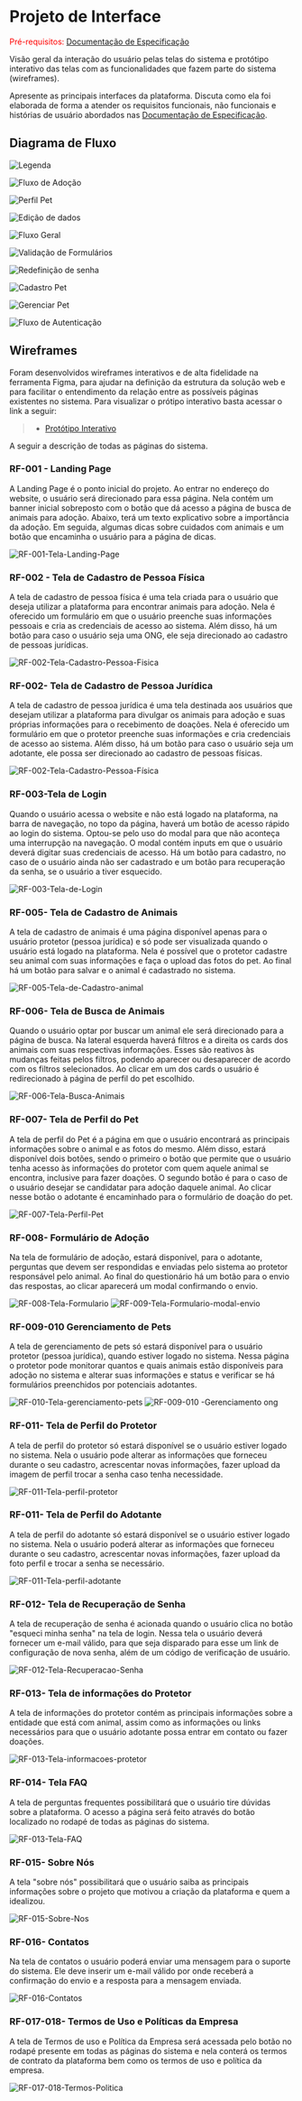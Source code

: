 
# Projeto de Interface

<span style="color:red">Pré-requisitos: <a href="2-Especificação do Projeto.md"> Documentação de Especificação</a></span>

Visão geral da interação do usuário pelas telas do sistema e protótipo interativo das telas com as funcionalidades que fazem parte do sistema (wireframes).

 Apresente as principais interfaces da plataforma. Discuta como ela foi elaborada de forma a atender os requisitos funcionais, não funcionais e histórias de usuário abordados nas <a href="2-Especificação do Projeto.md"> Documentação de Especificação</a>.

## Diagrama de Fluxo

![Legenda](img/Diagrama%20de%20fluxo%20-%20Legenda.PNG)

![Fluxo de Adoção](img/Diagrama%20de%20fluxo%20-%20Fluxo%20de%20Adoção.PNG)

![Perfil Pet](img/Diagrama%20de%20fluxo%20-%20Perfil%20Pet.PNG)

![Edição de dados](img/Diagrama%20de%20fluxo%20-%20Edição%20de%20dados.PNG)

![Fluxo Geral](img/Diagrama%20de%20fluxo%20-%20Fluxo%20Geral.PNG)

![Validação de Formulários](img/Diagrama%20de%20fluxo%20-%20Validação%20de%20Formulários.PNG)

![Redefinição de senha](img/Diagrama%20de%20fluxo%20-%20Redefinição%20de%20senha.PNG)

![Cadastro Pet](img/Diagrama%20de%20fluxo%20-%20Cadastro%20de%20pessoas.PNG)

![Gerenciar Pet](img/Diagrama%20de%20fluxo%20-%20Gerenciar%20Pet.PNG)

![Fluxo de Autenticação](img/Diagrama%20de%20fluxo%20-%20Fluxo%20de%20Atenção.PNG)

## Wireframes

Foram desenvolvidos wireframes interativos e de alta fidelidade na ferramenta Figma, para ajudar na definição da estrutura da solução web e para facilitar o entendimento da relação entre as possíveis páginas existentes no sistema. Para visualizar o prótipo interativo basta acessar o link a seguir:

> - [Protótipo Interativo](https://www.figma.com/proto/hBpZSSxuKOJAF3Xi9j7UkZ/Wireframes?page-id=2%3A2&node-id=84%3A224&viewport=241%2C48%2C0.07&scaling=min-zoom&starting-point-node-id=84%3A224)

A seguir a descrição de todas as páginas do sistema.

### RF-001 - Landing Page

A Landing Page é o ponto inicial do projeto. Ao entrar no endereço do website, o usuário será direcionado para essa página. Nela contém um banner inicial sobreposto com o botão que dá acesso a página de busca de animais para adoção. Abaixo, terá um texto explicativo sobre a importância da adoção. Em seguida, algumas dicas sobre cuidados com animais e um botão que encaminha o usuário para a página de dicas.

![RF-001-Tela-Landing-Page](img/RF-001%20-%20Landing%20Page.png)

### RF-002 - Tela de Cadastro de Pessoa Física

A tela de cadastro de pessoa física é uma tela criada para o usuário que deseja utilizar a plataforma para encontrar animais para adoção. Nela é oferecido um formulário em que o usuário preenche suas informações pessoais e cria as credenciais de acesso ao sistema. Além disso, há um botão para caso o usuário seja uma ONG, ele seja direcionado ao cadastro de pessoas jurídicas. 

![RF-002-Tela-Cadastro-Pessoa-Fisica](img/RF-002%20-%20Tela%20de%20Cadastro%20PF.png)

### RF-002- Tela de Cadastro de Pessoa Jurídica

A tela de cadastro de pessoa jurídica é uma tela destinada aos usuários que desejam utilizar a plataforma para divulgar os animais para adoção e suas próprias informações para o recebimento de doações. Nela é oferecido um formulário em que o protetor preenche suas informações e cria credenciais de acesso ao sistema. Além disso, há um botão para caso o usuário seja um adotante, ele possa ser direcionado ao cadastro de pessoas físicas. 

![RF-002-Tela-Cadastro-Pessoa-Física](img/RF-002%20-%20Tela%20de%20Cadastro%20PJ.png)

### RF-003-Tela de Login 

Quando o usuário acessa o website e não está logado na plataforma, na barra de 
navegação, no topo da página, haverá um botão de acesso rápido ao login do sistema. Optou-se pelo uso do modal para que não aconteça uma interrupção na navegação. O modal contém inputs em que o usuário deverá digitar suas credenciais de acesso. Há um botão para cadastro, no caso de o usuário ainda não ser cadastrado e um botão para recuperação da senha, se o usuário a tiver esquecido. 

![RF-003-Tela-de-Login](img/RF-003%20-%20Tela%20de%20Login%20PF.png)

### RF-005- Tela de Cadastro de Animais

A tela de cadastro de animais é uma página disponível apenas para o usuário protetor (pessoa jurídica) e só pode ser visualizada quando o usuário está logado na plataforma. Nela é possível que o protetor cadastre seu animal com suas informações e faça o upload das fotos do pet. Ao final há um botão para
salvar e o animal é cadastrado no sistema. 

![RF-005-Tela-de-Cadastro-animal](img/RF-005%20-Cadastro%20de%20Animais.png)

### RF-006- Tela de Busca de Animais

Quando o usuário optar por buscar um animal ele será direcionado para a página de busca. Na lateral esquerda haverá filtros e a direita os cards dos animais com suas respectivas informações. Esses são reativos às mudanças feitas pelos filtros, podendo aparecer ou desaparecer de acordo com os filtros selecionados. Ao clicar em um dos cards o usuário é redirecionado à página de perfil do pet escolhido. 

![RF-006-Tela-Busca-Animais](img/RF-006-%20Tela%20de%20Busca%20de%20Animais.png)

### RF-007- Tela de Perfil do Pet

A tela de perfil do Pet é a página em que o usuário encontrará as principais informações sobre o animal e as fotos do mesmo. Além disso, estará disponível dois botões, sendo o primeiro o botão que permite que o usuário tenha acesso às informações do protetor com quem aquele animal se encontra, inclusive para fazer doações. O segundo botão é para o caso de o usuário desejar se candidatar para adoção daquele animal. Ao clicar nesse botão o adotante é encaminhado para o formulário de doação do pet. 

![RF-007-Tela-Perfil-Pet](img/RF-007%20-Perfil%20do%20Pet.png)

### RF-008- Formulário de Adoção

Na tela de formulário de adoção, estará disponível, para o adotante, perguntas que devem ser respondidas e enviadas pelo sistema ao protetor responsável pelo animal. Ao final do questionário há um botão para o envio das respostas, ao clicar aparecerá um modal confirmando o envio. 

![RF-008-Tela-Formulario](img/RF-008%20-Question%C3%A1rio-1.png)
![RF-009-Tela-Formulario-modal-envio](img/RF-008%20-Question%C3%A1rio.png)

### RF-009-010 Gerenciamento de Pets

A tela de gerenciamento de pets só estará disponível para o usuário protetor (pessoa jurídica), quando estiver logado no sistema. Nessa página o protetor pode monitorar quantos e quais animais estão disponíveis para adoção no sistema e alterar suas informações e status e verificar se há formulários preenchidos por potenciais adotantes.

![RF-010-Tela-gerenciamento-pets](img/RF-009-010%20-Gerenciamento%20ong.png)
![RF-009-010 -Gerenciamento ong](img/RF-009-010%20-Gerenciamento%20ong%20-2.png)

### RF-011- Tela de Perfil do Protetor

A tela de perfil do protetor só estará disponível se o usuário estiver logado no sistema. Nela o usuário pode alterar as informações que forneceu durante o seu cadastro, acrescentar novas informações, fazer upload da imagem de perfil trocar a senha caso tenha necessidade. 

![RF-011-Tela-perfil-protetor](img/RF-011%20-Perfil%20ONG.png)

### RF-011- Tela de Perfil do Adotante

A tela de perfil do adotante só estará disponível se o usuário estiver logado no sistema. Nela o usuário poderá alterar as informações que forneceu durante o seu cadastro, acrescentar novas informações, fazer upload da foto perfil e trocar a senha se necessário. 

![RF-011-Tela-perfil-adotante](img/RF-011%20-Perfil%20usuario.png)

### RF-012- Tela de Recuperação de Senha

A tela de recuperação de senha é acionada quando o usuário clica no botão "esqueci minha senha" na tela de login. Nessa tela o usuário deverá fornecer um e-mail válido, para que seja disparado para esse um link de configuração de nova senha, além de um código de verificação de usuário.

![RF-012-Tela-Recuperacao-Senha](img/RF-012%20-Recupera%C3%A7%C3%A3o%20de%20Senha.png)

### RF-013- Tela de informações do Protetor

A tela de informações do protetor contém as principais informações sobre a entidade que está com animal, assim como as informações ou links necessários para que o usuário adotante possa entrar em contato ou fazer doações. 

![RF-013-Tela-informacoes-protetor](img/RF-013%20-Informa%C3%A7%C3%B5es%20ONG.png)

### RF-014- Tela FAQ

A tela de perguntas frequentes possibilitará que o usuário tire dúvidas sobre a plataforma. O acesso a página será feito através do botão localizado no rodapé de todas as páginas do sistema. 

![RF-013-Tela-FAQ](img/RF-014%20-Tela%20FAQ.png)

### RF-015- Sobre Nós

A tela "sobre nós" possibilitará que o usuário saiba as principais informações sobre o projeto que motivou a criação da plataforma e quem a idealizou. 

![RF-015-Sobre-Nos](img/RF-015%20-Sobre%20n%C3%B3s.png)

### RF-016- Contatos

Na tela de contatos o usuário poderá enviar uma mensagem para o suporte do sistema. Ele deve inserir um e-mail válido por onde receberá a confirmação do envio e a resposta para a mensagem enviada. 

![RF-016-Contatos](img/RF-016-Contots.png)

### RF-017-018- Termos de Uso e Políticas da Empresa
A tela de Termos de uso e Política da Empresa será acessada pelo botão no rodapé presente em todas as páginas do sistema e nela conterá os termos de contrato da plataforma bem como os termos de uso e política da empresa.

![RF-017-018-Termos-Politica](img/RF-017-018-Termos%20e%20pol%C3%ADtica.png)
